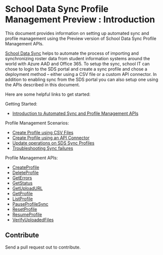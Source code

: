 # School Data Sync Profile Management Preview : Introduction
This document provides information on setting up automated sync and profile management using the Preview version of School Data Sync Profile Management APIs.

[School Data Sync](https://sds.microsoft.com/) helps to automate the process of importing and synchronizing roster data from student information systems around the world with Azure AAD and Office 365. To setup the sync, school IT can chose to login to the SDS portal and create a sync profile and chose a deployment method – either using a CSV file or a custom API connector.  In addition to enabling sync from the SDS portal you can also setup one using the APIs described in this document.

Here are some helpful links to get started:

Getting Started:

- [Introduction to Automated Sync and Profile Management APIs](./scenarios/SDSProfileAPIIntroduction.md)

Profile Management Scenarios:
- [Create Profile using CSV Files](./scenarios/SDSCreateProfile.md)
- [Create Profile using an API Connector](./scenarios/SDSCreateProfileAPI.md)
- [Update operations on SDS Sync Profiles](./scenarios/UpdateSyncProfiles.md)
- [Troubleshooting Sync failures](./scenarios/TroubleshootingSyncFailures.md)

Profile Management APIs:
- [CreateProfile](./api/synchronizationProfile_create.md)
- [DeleteProfile](./api/synchronizationProfile_delete.md)
- [GetErrors](./api/synchronizationProfile_get_errors.md)
- [GetStatus](./api/synchronizationProfile_get_status.md)
- [GetUploadURL](./api/synchronizationProfile_get_uploadurl.md)
- [GetProfile](./api/synchronizationProfile_get.md)
- [ListProfile](./api/synchronizationProfile_list.md)
- [PauseProfileSync](./api/synchronizationProfile_post_reset.md)
- [ResetProfile](./api/synchronizationProfile_get.md)
- [ResumeProfile](./api/synchronizationProfile_post_resume.md)
- [VerifyUploadedFiles](./api/synchronizationProfile_post_verifyfiles.md)

## Contribute
Send a pull request out to contribute.
